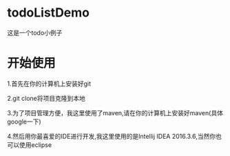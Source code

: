 # todoListDemo
这是一个todo小例子

# 开始使用

1.首先在你的计算机上安装好git

2.git clone将项目克隆到本地

3.为了项目管理方便，我这里使用了maven,请在你的计算机上安装好maven(具体google一下)

4.然后用你最喜爱的IDE进行开发,我这里使用的是Intellij IDEA 2016.3.6,当然你也可以使用eclipse
